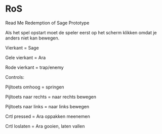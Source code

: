 # RoS


Read Me Redemption of Sage Prototype

Als het spel opstart moet de speler eerst op het scherm klikken omdat je anders niet kan bewegen.


Vierkant = Sage

Gele vierkant = Ara

Rode vierkant = trap/enemy



Controls:

Pijltoets omhoog = springen

Pijltoets naar rechts = naar rechts bewegen

Pijltoets naar links = naar links bewegen

Crtl pressed = Ara oppakken meenemen

Crtl loslaten = Ara gooien, laten vallen
